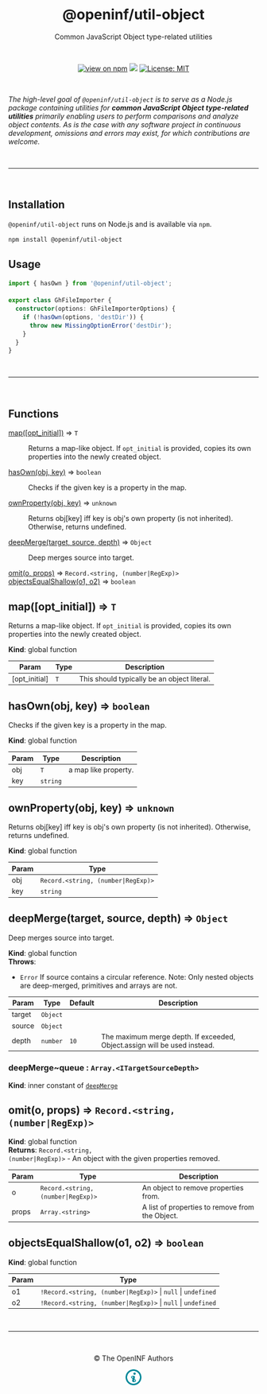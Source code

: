 <h1 align="center">@openinf/util-object</h1>

<p align="center">Common JavaScript Object type-related utilities</p>

<br />

<p align="center">
  <a href="https://www.npmjs.com/package/@openinf/util-object"><img src="https://img.shields.io/npm/v/@openinf/util-object?style=plastic" alt="view on npm" /></a>
  <img src="https://img.shields.io/github/languages/top/openinf/util-object?color=blue&style=plastic" />
  <a href="https://opensource.org/licenses/MIT"><img src="https://img.shields.io/github/license/openinf/util-object?color=blue&style=plastic" alt="License: MIT" /></a>
</p>

<br />

_The high-level goal of `@openinf/util-object` is to serve as a Node.js package
containing utilities for **common JavaScript Object type-related utilities**
primarily enabling users to perform comparisons and analyze object contents. As
is the case with any software project in continuous development, omissions and
errors may exist, for which contributions are welcome._

<br />

---

<br />

## Installation

`@openinf/util-object` runs on Node.js and is available via `npm`.

```bash
npm install @openinf/util-object
```

## Usage

```ts
import { hasOwn } from '@openinf/util-object';

export class GhFileImporter {
  constructor(options: GhFileImporterOptions) {
    if (!hasOwn(options, 'destDir')) {
      throw new MissingOptionError('destDir');
    }
  }
}
```

<br />

---

<br />

## Functions

<dl>
<dt><a href="#map">map([opt_initial])</a> ⇒ <code>T</code></dt>
<dd><p>Returns a map-like object. If <code>opt_initial</code> is provided, copies its own
properties into the newly created object.</p>
</dd>
<dt><a href="#hasOwn">hasOwn(obj, key)</a> ⇒ <code>boolean</code></dt>
<dd><p>Checks if the given key is a property in the map.</p>
</dd>
<dt><a href="#ownProperty">ownProperty(obj, key)</a> ⇒ <code>unknown</code></dt>
<dd><p>Returns obj[key] iff key is obj&#39;s own property (is not inherited).
Otherwise, returns undefined.</p>
</dd>
<dt><a href="#deepMerge">deepMerge(target, source, depth)</a> ⇒ <code>Object</code></dt>
<dd><p>Deep merges source into target.</p>
</dd>
<dt><a href="#omit">omit(o, props)</a> ⇒ <code>Record.&lt;string, (number|RegExp)&gt;</code></dt>
<dd></dd>
<dt><a href="#objectsEqualShallow">objectsEqualShallow(o1, o2)</a> ⇒ <code>boolean</code></dt>
<dd></dd>
</dl>

<a name="map"></a>

## map([opt_initial]) ⇒ <code>T</code>
Returns a map-like object. If `opt_initial` is provided, copies its own
properties into the newly created object.

**Kind**: global function  

| Param | Type | Description |
| --- | --- | --- |
| [opt_initial] | <code>T</code> | This should typically be an object literal. |

<a name="hasOwn"></a>

## hasOwn(obj, key) ⇒ <code>boolean</code>
Checks if the given key is a property in the map.

**Kind**: global function  

| Param | Type | Description |
| --- | --- | --- |
| obj | <code>T</code> | a map like property. |
| key | <code>string</code> |  |

<a name="ownProperty"></a>

## ownProperty(obj, key) ⇒ <code>unknown</code>
Returns obj[key] iff key is obj's own property (is not inherited).
Otherwise, returns undefined.

**Kind**: global function  

| Param | Type |
| --- | --- |
| obj | <code>Record.&lt;string, (number\|RegExp)&gt;</code> | 
| key | <code>string</code> | 

<a name="deepMerge"></a>

## deepMerge(target, source, depth) ⇒ <code>Object</code>
Deep merges source into target.

**Kind**: global function  
**Throws**:

- <code>Error</code> If source contains a circular reference.
Note: Only nested objects are deep-merged, primitives and arrays are not.


| Param | Type | Default | Description |
| --- | --- | --- | --- |
| target | <code>Object</code> |  |  |
| source | <code>Object</code> |  |  |
| depth | <code>number</code> | <code>10</code> | The maximum merge depth. If exceeded, Object.assign                       will be used instead. |

<a name="deepMerge..queue"></a>

### deepMerge~queue : <code>Array.&lt;ITargetSourceDepth&gt;</code>
**Kind**: inner constant of [<code>deepMerge</code>](#deepMerge)  
<a name="omit"></a>

## omit(o, props) ⇒ <code>Record.&lt;string, (number\|RegExp)&gt;</code>
**Kind**: global function  
**Returns**: <code>Record.&lt;string, (number\|RegExp)&gt;</code> - An object with the given properties removed.  

| Param | Type | Description |
| --- | --- | --- |
| o | <code>Record.&lt;string, (number\|RegExp)&gt;</code> | An object to remove properties from. |
| props | <code>Array.&lt;string&gt;</code> | A list of properties to remove from the Object. |

<a name="objectsEqualShallow"></a>

## objectsEqualShallow(o1, o2) ⇒ <code>boolean</code>
**Kind**: global function  

| Param | Type |
| --- | --- |
| o1 | <code>!Record.&lt;string, (number\|RegExp)&gt;</code> \| <code>null</code> \| <code>undefined</code> | 
| o2 | <code>!Record.&lt;string, (number\|RegExp)&gt;</code> \| <code>null</code> \| <code>undefined</code> | 


<br />

---

<br />

<p align="center">&copy; The OpenINF Authors</center></p>
<p align="center"><img height="32px" width="32px" src="https://raw.githubusercontent.com/openinf/openinf.github.io/live/logo.svg" /></p>
